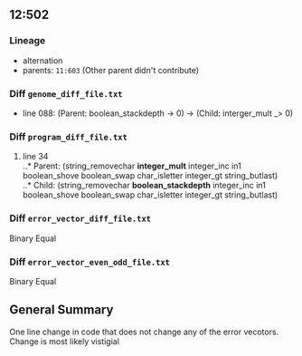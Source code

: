 ## 12:502  

### Lineage  
* alternation
* parents: `11:603` (Other parent didn't contribute)  

###  Diff `genome_diff_file.txt`     
* line 088: (Parent: boolean_stackdepth -> 0) -> (Child: interger_mult _> 0)  

### Diff `program_diff_file.txt`    
1. line 34  
..* Parent: (string_removechar **integer_mult** integer_inc in1 boolean_shove boolean_swap char_isletter integer_gt string_butlast)  
..* Child: (string_removechar **boolean_stackdepth** integer_inc in1 boolean_shove boolean_swap char_isletter integer_gt string_butlast)  

### Diff `error_vector_diff_file.txt`      
Binary Equal  

### Diff `error_vector_even_odd_file.txt`  
Binary Equal   

## General Summary 
One line change in code that does not change any of the error vecotors. Change is most likely vistigial   
